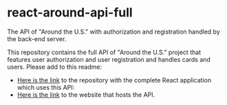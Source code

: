 # react-around-api-full
The API of "Around the U.S." with authorization and registration handled by the back-end server.

This repository contains the full API of "Around the U.S." project that features user authorization and user registration and handles cards and users. Please add to this readme:
* [Here is the link](https://github.com/Mellocay/react-around-api-full/commit/28b722e5050560fd20d794bf5d87d4735f56d1c9) to the repository with the complete React application which uses this API:  
* [Here is the link](https://www.caylamello.students.nomoreparties.site/) to the website that hosts the API.
